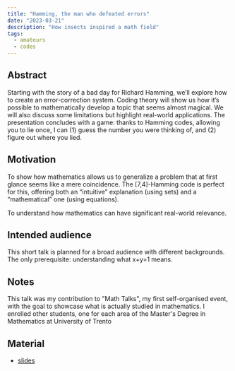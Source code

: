 ```yaml
---
title: "Hamming, the man who defeated errors"
date: "2023-03-21"
description: "How insects inspired a math field"
tags:
  - amateurs
  - codes
---
```


## Abstract

Starting with the story of a bad day for Richard Hamming, we’ll explore how to create an error-correction system. Coding theory will show us how it’s possible to mathematically develop a topic that seems almost magical. We will also discuss some limitations but highlight real-world applications. The presentation concludes with a game: thanks to Hamming codes, allowing you to lie once, I can (1) guess the number you were thinking of, and (2) figure out where you lied.

## Motivation

To show how mathematics allows us to generalize a problem that at first glance seems like a mere coincidence. The [7,4]-Hamming code is perfect for this, offering both an “intuitive” explanation (using sets) and a “mathematical” one (using equations). 

To understand how mathematics can have significant real-world relevance.

## Intended audience

This short talk is planned for a broad audience with different backgrounds. The only prerequisite: understanding what x+y=1 means. 

## Notes

This talk was my contribution to "Math Talks", my first self-organised event, with the goal to showcase what is actually studied in mathematics. I enrolled other students, one for each area of the Master's Degree in Mathematics at University of Trento

## Material

- [slides](https://drive.google.com/file/d/1Ur0QgM2-8J3lXPQlBaERZ476kO-gg-jC)
